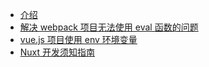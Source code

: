 - [介绍](/vue/README)
- [解决 webpack 项目无法使用 eval 函数的问题](/vue/webpack-cannot-use-eval)
- [vue.js 项目使用 env 环境变量](/vue/vue-project-env)
- [Nuxt 开发须知指南](/vue/about-nuxt)
